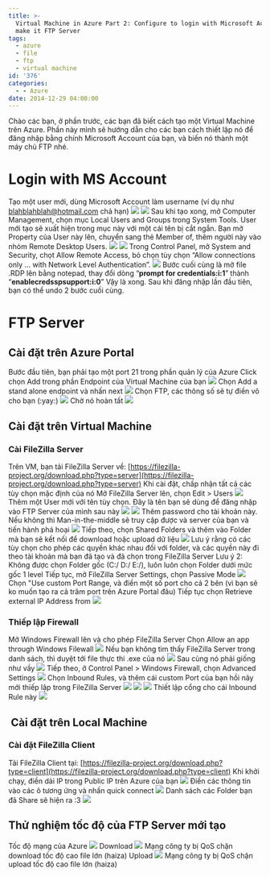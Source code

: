```yaml
---
title: >-
  Virtual Machine in Azure Part 2: Configure to login with Microsoft Account &
  make it FTP Server
tags:
  - azure
  - file
  - ftp
  - virtual machine
id: '376'
categories:
  - - Azure
date: 2014-12-29 04:00:00
---
```


Chào các bạn, ở phần trước, các bạn đã biết cách tạo một Virtual Machine trên Azure. Phần này mình sẽ hướng dẫn cho các bạn cách thiết lập nó để đăng nhập bằng chính Microsoft Account của bạn, và biến nó thành một máy chủ FTP nhé.
<!-- more -->
# Login with MS Account

Tạo một user mới, dùng Microsoft Account làm username (ví dụ như [blahblahblah@hotmail.com](mailto:blahblahblah@hotmail.com) chả hạn) ![](https://farm8.staticflickr.com/7480/16133514591_b1627eeae8_o.png) ![](https://farm8.staticflickr.com/7553/16135418725_c4193f946f_o.png) Sau khi tạo xong, mở Computer Management, chọn mục Local Users and Groups trong System Tools. User mới tạo sẽ xuất hiện trong mục này với một cái tên bị cắt ngắn. Bạn mở Property của User này lên, chuyển sang thẻ Member of, thêm người này vào nhóm Remote Desktop Users. ![](https://farm8.staticflickr.com/7473/16134669652_56a4064c9b_o.png) ![](https://farm8.staticflickr.com/7494/16109629516_1bbd681b2b_o.png) Trong Control Panel, mở System and Security, chọt Allow Remote Access, bỏ chọn tùy chọn “Allow connections only … with Network Level Authentication”. ![](https://farm8.staticflickr.com/7550/16134669472_0ca0f6cf48_o.png) Bước cuối cùng là mở file .RDP lên bằng notepad, thay đổi dòng “**prompt for credentials:i:1**” thành “**enablecredsspsupport:i:0**” Vậy là xong. Sau khi đăng nhập lần đầu tiên, bạn có thể undo 2 bước cuối cùng.

# FTP Server

## Cài đặt trên Azure Portal

Bước đầu tiên, bạn phải tạo một port 21 trong phần quản lý của Azure Click chọn Add trong phần Endpoint của Virtual Machine của bạn ![](https://farm8.staticflickr.com/7555/15949429589_b3ec1b188f_o.png) Chọn Add a stand alone endpoint và nhấn next ![](https://farm8.staticflickr.com/7544/16133612571_e8534a1023_o.png) Chọn FTP, các thông số sẽ tự điền vô cho bạn (:yay:) ![](https://farm8.staticflickr.com/7520/15949443029_fc25fc17d1_o.png) Chờ nó hoàn tất ![](https://farm8.staticflickr.com/7568/15949450879_d152283f57_o.png)

## Cài đặt trên Virtual Machine

### Cài FileZilla Server

Trên VM, bạn tải FileZilla Server về: [https://filezilla-project.org/download.php?type=server](https://filezilla-project.org/download.php?type=server) Khi cài đặt, chấp nhận tất cả các tùy chọn mặc định của nó Mở FileZilla Server lên, chọn Edit > Users ![](https://farm8.staticflickr.com/7558/15948351778_1d23368c73_o.png) Thêm một User mới với tên tùy chọn. Đây là tên bạn sẽ dùng để đăng nhập vào FTP Server của mình sau này ![](https://farm8.staticflickr.com/7509/15948353428_0c2804bfc0_o.png) ![](https://farm9.staticflickr.com/8655/16110010396_2ff5e90b5b_o.png) Thêm password cho tài khoản này. Nếu không thì Man-in-the-middle sẽ truy cập được và server của bạn và tiến hành phá hoại ![](https://farm8.staticflickr.com/7547/16135806475_92b2f1c975_o.png) Tiếp theo, chọn Shared Folders và thêm vào Folder mà bạn sẽ kết nối để download hoặc upload dữ liệu ![](https://farm9.staticflickr.com/8579/16134067331_1317d1baa7_o.png) Lưu ý rằng có các tùy chọn cho phép các quyền khác nhau đối với folder, và các quyền này đi theo tài khoản mà bạn đã tạo và đã chọn trong FileZilla Server Lưu ý 2: Không được chọn Folder gốc (C:/ D:/ E:/), luôn luôn chọn Folder dưới mức gốc 1 level Tiếp tục, mở FileZilla Server Settings, chọn Passive Mode ![](https://farm8.staticflickr.com/7553/16110037406_9a3392ff54_o.png) Chọn "Use custom Port Range, và điền một số port cho cả 2 bên (vì bạn sẽ ko muốn tạo ra cả trăm port trên Azure Portal đâu) Tiếp tục chọn Retrieve external IP Address from ![](https://farm8.staticflickr.com/7529/16110190066_890fb9766c_o.png)

### Thiếp lập Firewall

Mở Windows Firewall lên và cho phép FileZilla Server Chọn Allow an app through Windows Filewall ![](https://farm8.staticflickr.com/7517/15950078947_c6588c56ac_o.png) Nếu bạn không tìm thấy FileZilla Server trong danh sách, thì duyệt tới file thực thi .exe của nó ![](https://farm8.staticflickr.com/7495/16135094662_38e4a8b7ab_o.png) Sau cùng nó phải giống như vầy ![](https://farm9.staticflickr.com/8675/15516120053_03bd077f97_o.png) Tiếp theo, ở Control Panel > Windows Firewall, chọn Advanced Settings ![](https://farm9.staticflickr.com/8644/16133948991_6f9fb96a8d_o.png) Chọn Inbound Rules, và thêm cái custom Port của bạn hồi nãy mới thiếp lập trong FileZilla Server ![](https://farm8.staticflickr.com/7570/15513526614_76337d6844_o.png) ![](https://farm9.staticflickr.com/8638/16110072306_90f3ffacf3_o.png) ![](https://farm8.staticflickr.com/7462/16135112792_25b507d9d3_o.png) Thiết lập cổng cho cái Inbound Rule này ![](https://farm8.staticflickr.com/7485/15513532304_2608708f49_o.png)

##  Cài đặt trên Local Machine

### Cài đặt FileZilla Client

Tải FileZilla Client tại: [https://filezilla-project.org/download.php?type=client](https://filezilla-project.org/download.php?type=client) Khi khởi chạy, điền dải IP trong Public IP trên Azure của bạn ![](https://farm8.staticflickr.com/7569/16135891365_c631a0fc94_o.png) Điền các thông tin vào các ô tương ứng và nhấn quick connect ![](https://farm9.staticflickr.com/8657/16134040481_9840ea9497_o.png) Danh sách các Folder bạn đã Share sẽ hiện ra :3 ![](https://farm9.staticflickr.com/8667/15949873649_5254d44ec9_o.png)

## Thử nghiệm tốc độ của FTP Server mới tạo

Tốc độ mạng của Azure ![](http://www.speedtest.net/result/4018401482.png) Download ![](https://farm8.staticflickr.com/7556/15948706180_d594463823_o.png) Mạng công ty bị QoS chặn download tốc độ cao file lớn (haiza) Upload ![](https://farm8.staticflickr.com/7470/15949950969_fbd629132e_o.png) Mạng công ty bị QoS chặn upload tốc độ cao file lớn (haiza)
